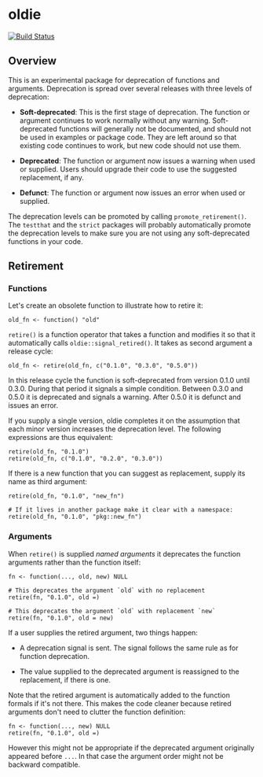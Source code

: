 # oldie

[![Build Status](https://travis-ci.org/lionel-/oldie.svg?branch=master)](https://travis-ci.org/tidyverse/oldie)


## Overview

This is an experimental package for deprecation of functions and
arguments. Deprecation is spread over several releases with three
levels of deprecation:

- **Soft-deprecated**: This is the first stage of deprecation. The
  function or argument continues to work normally without any
  warning. Soft-deprecated functions will generally not be documented,
  and should not be used in examples or package code. They are left
  around so that existing code continues to work, but new code should
  not use them.

- **Deprecated**: The function or argument now issues a warning when
  used or supplied. Users should upgrade their code to use the
  suggested replacement, if any.

- **Defunct**: The function or argument now issues an error when used
  or supplied.

The deprecation levels can be promoted by calling
`promote_retirement()`.  The `testthat` and the `strict` packages
will probably automatically promote the deprecation levels to make
sure you are not using any soft-deprecated functions in your code.


## Retirement

### Functions

Let's create an obsolete function to illustrate how to retire it:

```{r}
old_fn <- function() "old"
```

`retire()` is a function operator that takes a function and modifies
it so that it automatically calls `oldie::signal_retired()`. It takes
as second argument a release cycle:

```{r}
old_fn <- retire(old_fn, c("0.1.0", "0.3.0", "0.5.0"))
```

In this release cycle the function is soft-deprecated from version
0.1.0 until 0.3.0. During that period it signals a simple condition.
Between 0.3.0 and 0.5.0 it is deprecated and signals a warning. After
0.5.0 it is defunct and issues an error.

If you supply a single version, oldie completes it on the assumption
that each minor version increases the deprecation level. The following
expressions are thus equivalent:

```{r}
retire(old_fn, "0.1.0")
retire(old_fn, c("0.1.0", "0.2.0", "0.3.0"))
```

If there is a new function that you can suggest as replacement, supply
its name as third argument:

```{r}
retire(old_fn, "0.1.0", "new_fn")

# If it lives in another package make it clear with a namespace:
retire(old_fn, "0.1.0", "pkg::new_fn")
```


### Arguments

When `retire()` is supplied *named arguments* it deprecates the
function arguments rather than the function itself:

```{r}
fn <- function(..., old, new) NULL

# This deprecates the argument `old` with no replacement
retire(fn, "0.1.0", old =)

# This deprecates the argument `old` with replacement `new`
retire(fn, "0.1.0", old = new)
```

If a user supplies the retired argument, two things happen:

- A deprecation signal is sent. The signal follows the same rule as
  for function deprecation.

- The value supplied to the deprecated argument is reassigned to the
  replacement, if there is one.

Note that the retired argument is automatically added to the function
formals if it's not there. This makes the code cleaner because retired
arguments don't need to clutter the function definition:

```{r}
fn <- function(..., new) NULL
retire(fn, "0.1.0", old =)
```

However this might not be appropriate if the deprecated argument
originally appeared before `...`. In that case the argument order
might not be backward compatible.

